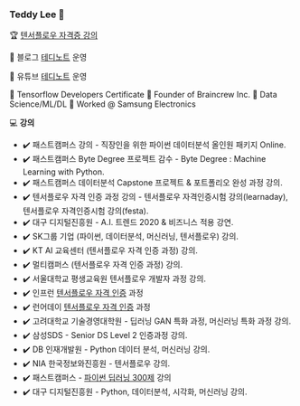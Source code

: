 ### Teddy Lee 👋

🏆 [텐서플로우 자격증 강의](https://learnaday.kr/open-course/tfcert)

📄 블로그 [테디노트](https://teddylee777.github.io/) 운영

🎥 유튜브 [테디노트](https://www.youtube.com/channel/UCt2wAAXgm87ACiQnDHQEW6Q) 운영

📌 Tensorflow Developers Certificate
📌 Founder of Braincrew Inc.
📌 Data Science/ML/DL
📌 Worked @ Samsung Electronics

💻 **강의**
- ✔️ 패스트캠퍼스 강의 - 직장인을 위한 파이썬 데이터분석 올인원 패키지 Online.
- ✔️ 패스트캠퍼스 Byte Degree 프로젝트 감수 - Byte Degree : Machine Learning with Python.
- ✔️ 패스트캠퍼스 데이터분석 Capstone 프로젝트 & 포트폴리오 완성 과정 강의.
- ✔️ 텐서플로우 자격 인증 과정 강의 - 텐서플로우 자격인증시험 강의(learnaday), 텐서플로우 자격인증시험 강의(festa).
- ✔️ 대구 디지털진흥원 - A.I. 트렌드 2020 & 비즈니스 적용 강연.
- ✔️ SK그룹 기업 (파이썬, 데이터분석, 머신러닝, 텐서플로우) 강의.
- ✔️ KT AI 교육센터 (텐서플로우 자격 인증 과정) 강의.
- ✔️ 멀티캠퍼스 (텐서플로우 자격 인증 과정) 강의.
- ✔️ 서울대학교 평생교육원 텐서플로우 개발자 과정 강의.
- ✔️ 인프런 [텐서플로우 자격 인증](https://www.inflearn.com/course/%ED%85%90%EC%84%9C%ED%94%8C%EB%A1%9C%EC%9A%B0-%EC%9E%90%EA%B2%A9%EC%A6%9D) 과정
- ✔️ 런어데이 [텐서플로우 자격 인증](https://learnaday.kr/open-course/tfcert) 과정
- ✔️ 고려대학교 기술경영대학원 - 딥러닝 GAN 특화 과정, 머신러닝 특화 과정 강의.
- ✔️ 삼성SDS - Senior DS Level 2 인증과정 강의.
- ✔️ DB 인재개발원 - Python 데이터 분석, 머신러닝 강의.
- ✔️ NIA 한국정보와진흥원 - 텐서플로우 강의.
- ✔️ 패스트캠퍼스 - [파이썬 딥러닝 300제](https://fastcampus.co.kr/data_online_dl300) 강의
- ✔️ 대구 디지털진흥원 - Python, 데이터분석, 시각화, 머신러닝 강의.
<!--
**teddylee777/teddylee777** is a ✨ _special_ ✨ repository because its `README.md` (this file) appears on your GitHub profile.

Here are some ideas to get you started:

- 🔭 I’m currently working on ...
- 🌱 I’m currently learning ...
- 👯 I’m looking to collaborate on ...
- 🤔 I’m looking for help with ...
- 💬 Ask me about ...
- 📫 How to reach me: ...
- 😄 Pronouns: ...
- ⚡ Fun fact: ...
-->
